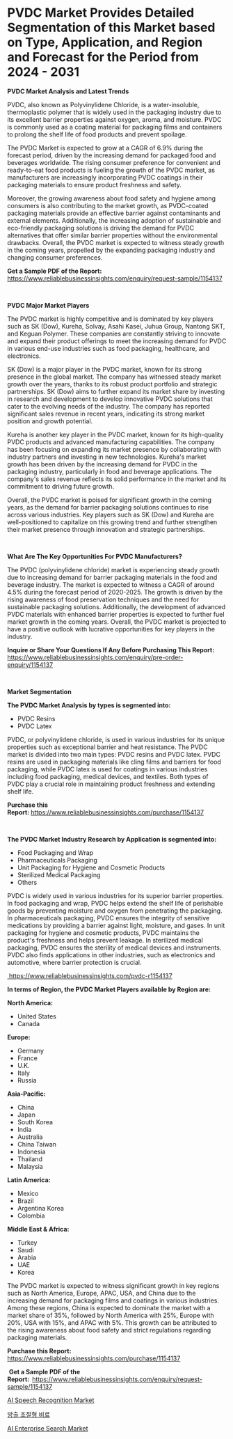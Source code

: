 <p><h1>PVDC Market Provides Detailed Segmentation of this Market based on Type, Application, and Region and Forecast for the Period from 2024 - 2031</h1></p><p><strong>PVDC Market Analysis and Latest Trends</strong></p>
<p><p>PVDC, also known as Polyvinylidene Chloride, is a water-insoluble, thermoplastic polymer that is widely used in the packaging industry due to its excellent barrier properties against oxygen, aroma, and moisture. PVDC is commonly used as a coating material for packaging films and containers to prolong the shelf life of food products and prevent spoilage.</p><p>The PVDC Market is expected to grow at a CAGR of 6.9% during the forecast period, driven by the increasing demand for packaged food and beverages worldwide. The rising consumer preference for convenient and ready-to-eat food products is fueling the growth of the PVDC market, as manufacturers are increasingly incorporating PVDC coatings in their packaging materials to ensure product freshness and safety.</p><p>Moreover, the growing awareness about food safety and hygiene among consumers is also contributing to the market growth, as PVDC-coated packaging materials provide an effective barrier against contaminants and external elements. Additionally, the increasing adoption of sustainable and eco-friendly packaging solutions is driving the demand for PVDC alternatives that offer similar barrier properties without the environmental drawbacks. Overall, the PVDC market is expected to witness steady growth in the coming years, propelled by the expanding packaging industry and changing consumer preferences.</p></p>
<p><strong>Get a Sample PDF of the Report:&nbsp;</strong> <a href="https://www.reliablebusinessinsights.com/enquiry/request-sample/1154137">https://www.reliablebusinessinsights.com/enquiry/request-sample/1154137</a></p>
<p>&nbsp;</p>
<p><strong>PVDC Major Market Players</strong></p>
<p><p>The PVDC market is highly competitive and is dominated by key players such as SK (Dow), Kureha, Solvay, Asahi Kasei, Juhua Group, Nantong SKT, and Keguan Polymer. These companies are constantly striving to innovate and expand their product offerings to meet the increasing demand for PVDC in various end-use industries such as food packaging, healthcare, and electronics.</p><p>SK (Dow) is a major player in the PVDC market, known for its strong presence in the global market. The company has witnessed steady market growth over the years, thanks to its robust product portfolio and strategic partnerships. SK (Dow) aims to further expand its market share by investing in research and development to develop innovative PVDC solutions that cater to the evolving needs of the industry. The company has reported significant sales revenue in recent years, indicating its strong market position and growth potential.</p><p>Kureha is another key player in the PVDC market, known for its high-quality PVDC products and advanced manufacturing capabilities. The company has been focusing on expanding its market presence by collaborating with industry partners and investing in new technologies. Kureha's market growth has been driven by the increasing demand for PVDC in the packaging industry, particularly in food and beverage applications. The company's sales revenue reflects its solid performance in the market and its commitment to driving future growth.</p><p>Overall, the PVDC market is poised for significant growth in the coming years, as the demand for barrier packaging solutions continues to rise across various industries. Key players such as SK (Dow) and Kureha are well-positioned to capitalize on this growing trend and further strengthen their market presence through innovation and strategic partnerships.</p></p>
<p>&nbsp;</p>
<p><strong>What Are The Key Opportunities For PVDC Manufacturers?</strong></p>
<p><p>The PVDC (polyvinylidene chloride) market is experiencing steady growth due to increasing demand for barrier packaging materials in the food and beverage industry. The market is expected to witness a CAGR of around 4.5% during the forecast period of 2020-2025. The growth is driven by the rising awareness of food preservation techniques and the need for sustainable packaging solutions. Additionally, the development of advanced PVDC materials with enhanced barrier properties is expected to further fuel market growth in the coming years. Overall, the PVDC market is projected to have a positive outlook with lucrative opportunities for key players in the industry.</p></p>
<p><strong>Inquire or Share Your Questions If Any Before Purchasing This Report:</strong> <a href="https://www.reliablebusinessinsights.com/enquiry/pre-order-enquiry/1154137">https://www.reliablebusinessinsights.com/enquiry/pre-order-enquiry/1154137</a></p>
<p>&nbsp;</p>
<p><strong>Market Segmentation</strong></p>
<p><strong>The PVDC Market Analysis by types is segmented into:</strong></p>
<p><ul><li>PVDC Resins</li><li>PVDC Latex</li></ul></p>
<p><p>PVDC, or polyvinylidene chloride, is used in various industries for its unique properties such as exceptional barrier and heat resistance. The PVDC market is divided into two main types: PVDC resins and PVDC latex. PVDC resins are used in packaging materials like cling films and barriers for food packaging, while PVDC latex is used for coatings in various industries including food packaging, medical devices, and textiles. Both types of PVDC play a crucial role in maintaining product freshness and extending shelf life.</p></p>
<p><strong>Purchase this Report:&nbsp;</strong><a href="https://www.reliablebusinessinsights.com/purchase/1154137">https://www.reliablebusinessinsights.com/purchase/1154137</a></p>
<p>&nbsp;</p>
<p><strong>The PVDC Market Industry Research by Application is segmented into:</strong></p>
<p><ul><li>Food Packaging and Wrap</li><li>Pharmaceuticals Packaging</li><li>Unit Packaging for Hygiene and Cosmetic Products</li><li>Sterilized Medical Packaging</li><li>Others</li></ul></p>
<p><p>PVDC is widely used in various industries for its superior barrier properties. In food packaging and wrap, PVDC helps extend the shelf life of perishable goods by preventing moisture and oxygen from penetrating the packaging. In pharmaceuticals packaging, PVDC ensures the integrity of sensitive medications by providing a barrier against light, moisture, and gases. In unit packaging for hygiene and cosmetic products, PVDC maintains the product's freshness and helps prevent leakage. In sterilized medical packaging, PVDC ensures the sterility of medical devices and instruments. PVDC also finds applications in other industries, such as electronics and automotive, where barrier protection is crucial.</p></p>
<p><a href="https://www.reliablebusinessinsights.com/pvdc-r1154137">&nbsp;https://www.reliablebusinessinsights.com/pvdc-r1154137</a></p>
<p><strong>In terms of Region, the PVDC Market Players available by Region are:</strong></p>
<p>
    <p> <strong> North America: </strong>
        <ul>
            <li>United States</li>
            <li>Canada</li>
        </ul>
        </p> 
    <p> <strong> Europe: </strong>
        <ul>
            <li>Germany</li>
            <li>France</li>
            <li>U.K.</li>
            <li>Italy</li>
            <li>Russia</li>
        </ul>
        </p> 
    <p> <strong> Asia-Pacific: </strong>
        <ul>
            <li>China</li>
            <li>Japan</li>
            <li>South Korea</li>
            <li>India</li>
            <li>Australia</li>
            <li>China Taiwan</li>
            <li>Indonesia</li>
            <li>Thailand</li>
            <li>Malaysia</li>
        </ul>
        </p> 
    <p> <strong> Latin America: </strong>
        <ul>
            <li>Mexico</li>
            <li>Brazil</li>
            <li>Argentina Korea</li>
            <li>Colombia</li>
        </ul>
        </p> 
    <p> <strong> Middle East & Africa: </strong>
        <ul>
            <li>Turkey</li>
            <li>Saudi</li>
            <li>Arabia</li>
            <li>UAE</li>
            <li>Korea</li>
        </ul>
    </p>
    </p>
<p><p>The PVDC market is expected to witness significant growth in key regions such as North America, Europe, APAC, USA, and China due to the increasing demand for packaging films and coatings in various industries. Among these regions, China is expected to dominate the market with a market share of 35%, followed by North America with 25%, Europe with 20%, USA with 15%, and APAC with 5%. This growth can be attributed to the rising awareness about food safety and strict regulations regarding packaging materials.</p></p>
<p><strong>Purchase this Report: </strong><a href="https://www.reliablebusinessinsights.com/purchase/1154137">https://www.reliablebusinessinsights.com/purchase/1154137</a></p>
<p>&nbsp;<strong>Get a Sample PDF of the Report:&nbsp;&nbsp;</strong><a href="https://www.reliablebusinessinsights.com/enquiry/request-sample/1154137">https://www.reliablebusinessinsights.com/enquiry/request-sample/1154137</a></p>
<p><strong></strong></p>
<p><p><a href="https://github.com/goodweq44/Market-Research-Report-List-1/blob/main/ai-speech-recognition-market.md">AI Speech Recognition Market</a></p><p><a href="https://github.com/emakpiahsopiah/Market-Research-Report-List-1/blob/main/6773552129957.md">방출 조절형 비료</a></p><p><a href="https://github.com/MaraKoelpin2023/Market-Research-Report-List-1/blob/main/ai-enterprise-search-market.md">AI Enterprise Search Market</a></p></p>